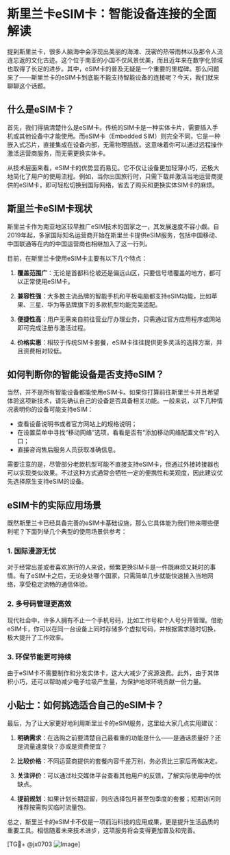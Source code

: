 # 斯里兰卡eSIM卡：智能设备连接的全面解读

提到斯里兰卡，很多人脑海中会浮现出美丽的海滩、茂密的热带雨林以及那令人流连忘返的文化古迹。这个位于南亚的小国不仅风景优美，而且近年来在数字化领域也取得了长足的进步。其中，eSIM卡的普及无疑是一个重要的里程碑。那么问题来了——斯里兰卡的eSIM卡到底能不能支持智能设备的连接呢？今天，我们就来聊聊这个话题。

## 什么是eSIM卡？

首先，我们得搞清楚什么是eSIM卡。传统的SIM卡是一种实体卡片，需要插入手机或其他设备中才能使用。而eSIM卡（Embedded SIM）则完全不同，它是一种嵌入式芯片，直接集成在设备内部，无需物理插拔。这意味着你可以通过远程操作激活运营商服务，而无需更换实体卡。

从技术层面来看，eSIM卡的优势显而易见。它不仅让设备更加轻薄小巧，还极大地简化了用户的使用流程。例如，当你出国旅行时，只需下载并激活当地运营商提供的eSIM卡，即可轻松切换到国际网络，省去了购买和更换实体SIM卡的麻烦。

## 斯里兰卡eSIM卡现状

斯里兰卡作为南亚地区较早推广eSIM技术的国家之一，其发展速度不容小觑。自2019年起，多家国际知名运营商开始在斯里兰卡提供eSIM服务，包括中国移动、中国联通等在内的中国运营商也相继加入了这一行列。

目前，在斯里兰卡使用eSIM卡主要有以下几个特点：

1. **覆盖范围广**：无论是首都科伦坡还是偏远山区，只要信号塔覆盖的地方，都可以正常使用eSIM卡。
   
2. **兼容性强**：大多数主流品牌的智能手机和平板电脑都支持eSIM功能，比如苹果、三星、华为等品牌旗下的多款机型均能完美适配。

3. **便捷性高**：用户无需亲自前往营业厅办理业务，只需通过官方应用程序或网站即可完成注册与激活过程。

4. **价格实惠**：相较于传统SIM卡套餐，eSIM卡往往提供更多灵活的选择方案，并且资费相对较低。

## 如何判断你的智能设备是否支持eSIM？

当然，并不是所有智能设备都能使用eSIM卡。如果你打算前往斯里兰卡并且希望体验这项新技术，请先确认自己的设备是否具备相关功能。一般来说，以下几种情况表明你的设备可能支持eSIM：

- 查看设备说明书或者官方网站上的规格说明；
- 在设置菜单中寻找“移动网络”选项，看看是否有“添加移动网络配置文件”的入口；
- 直接咨询售后服务人员获取准确信息。

需要注意的是，尽管部分老款机型可能不直接支持eSIM卡，但通过外接转接器也可以实现类似效果。不过这种方式通常会牺牲一定的便携性和美观度，因此建议优先选择原生支持eSIM的设备。

## eSIM卡的实际应用场景

既然斯里兰卡已经具备完善的eSIM卡基础设施，那么它具体能为我们带来哪些便利呢？下面列举几个典型的使用场景供参考：

### 1. 国际漫游无忧

对于经常出差或者喜欢旅行的人来说，频繁更换SIM卡是一件既麻烦又耗时的事情。有了eSIM卡之后，无论身处哪个国家，只需简单几步就能快速接入当地网络，享受稳定流畅的通信体验。

### 2. 多号码管理更高效

现代社会中，许多人拥有不止一个手机号码，比如工作号和个人号分开管理。借助eSIM卡，你可以在同一台设备上同时存储多个虚拟号码，并根据需求随时切换，极大提升了工作效率。

### 3. 环保节能更可持续

由于eSIM卡不需要制作和分发实体卡，这大大减少了资源浪费。此外，由于其体积小巧，还可以帮助减少电子垃圾产生量，为保护地球环境贡献一份力量。

## 小贴士：如何挑选适合自己的eSIM卡？

最后，为了让大家更好地利用斯里兰卡的eSIM服务，这里给大家几点实用建议：

1. **明确需求**：在选购之前要清楚自己最看重的功能是什么——是通话质量好？还是流量速度快？亦或是资费便宜？
   
2. **比较价格**：不同运营商提供的套餐内容千差万别，务必货比三家后再做决定。
   
3. **关注评价**：可以通过社交媒体平台查看其他用户的反馈，了解实际使用中的优缺点。
   
4. **提前规划**：如果计划长期逗留，则应选择包月甚至包季度的套餐；短期访问则推荐按需购买临时流量包。

总之，斯里兰卡的eSIM卡不仅是一项前沿科技的应用成果，更是提升生活品质的重要工具。相信随着未来技术进步，这项服务将会变得更加普及和完善。

[TG💪+ @jx0703 ![Image](https://github.com/user-attachments/assets/dbca1d08-cadb-493c-b0ec-ad6f7a83f270)]